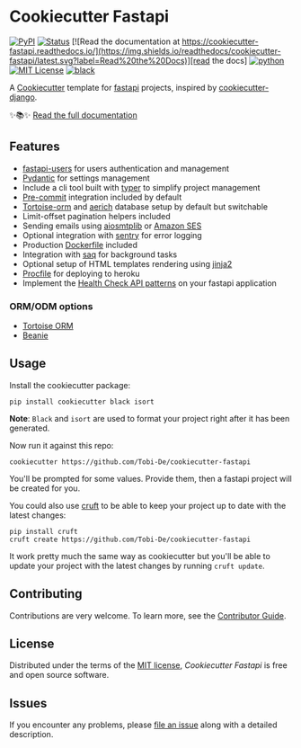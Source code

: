 # Cookiecutter Fastapi

[![PyPI](https://img.shields.io/pypi/v/cookiecutter-fastapi.svg)][pypi_]
[![Status](https://img.shields.io/pypi/status/cookiecutter-fastapi.svg)][status]
[![Read the documentation at https://cookiecutter-fastapi.readthedocs.io/](https://img.shields.io/readthedocs/cookiecutter-fastapi/latest.svg?label=Read%20the%20Docs)][read the docs]
[![python](https://img.shields.io/pypi/pyversions/cookiecutter-fastapi)](https://github.com/Tobi-De/cookiecutter-fastapi)
[![MIT License](https://img.shields.io/badge/license-MIT-blue.svg)](https://github.com/Tobi-De/cookiecutter-fastapi/blob/main/LICENSE)
[![black](https://img.shields.io/badge/code%20style-black-000000.svg)](https://github.com/psf/black)

[read the docs]: https://cookiecutter-fastapi.readthedocs.io/
[pypi_]: https://pypi.org/project/fastapi-paginator/
[status]: https://pypi.org/project/fastapi-paginator/

A [Cookiecutter](https://github.com/audreyr/cookiecutter) template for [fastapi](https://fastapi.tiangolo.com) projects, inspired by [cookiecutter-django](https://github.com/cookiecutter/cookiecutter-django).

✨📚✨ [Read the full documentation][read the docs]

## Features

-  [fastapi-users](https://github.com/fastapi-users/fastapi-users) for users authentication and management
-  [Pydantic](https://pydantic-docs.helpmanual.io/) for settings management
-  Include a cli tool built with [typer](https://github.com/tiangolo/typer) to simplify project management
-  [Pre-commit](https://pre-commit.com/) integration included by default
-  [Tortoise-orm](https://tortoise.github.io/) and [aerich](https://github.com/tortoise/aerich) database setup by default but switchable
-  Limit-offset pagination helpers included
-  Sending emails using [aiosmtplib](https://aiosmtplib.readthedocs.io/en/stable/client.html) or [Amazon SES](https://aws.amazon.com/fr/ses/)
-  Optional integration with [sentry](https://docs.sentry.io/platforms/python/) for error logging
-  Production [Dockerfile](https://www.docker.com/) included
-  Integration with [saq](https://github.com/tobymao/saq) for background tasks
-  Optional setup of HTML templates rendering using [jinja2](https://jinja.palletsprojects.com/en/3.1.x/)
-  [Procfile](https://devcenter.heroku.com/articles/procfile) for deploying to heroku
-  Implement the [Health Check API patterns](https://microservices.io/patterns/observability/health-check-api.html) on your fastapi application

### ORM/ODM options

- [Tortoise ORM](https://tortoise.github.io/)
- [Beanie](https://github.com/roman-right/beanie)

## Usage

Install the cookiecutter package:

```shell
pip install cookiecutter black isort
```

**Note**: `Black` and `isort` are used to format your project right after it has been generated.

Now run it against this repo:

```shell
cookiecutter https://github.com/Tobi-De/cookiecutter-fastapi
```
You'll be prompted for some values. Provide them, then a fastapi project will be created for you.

You could also use [cruft](https://github.com/cruft/cruft) to be able to keep your project up to date with the latest changes:

```shell
pip install cruft
cruft create https://github.com/Tobi-De/cookiecutter-fastapi
```
It work pretty much the same way as cookiecutter but you'll be able to update your project with the latest changes by running `cruft update`.

## Contributing

Contributions are very welcome. To learn more, see the [Contributor Guide].

## License

Distributed under the terms of the [MIT license][license],
_Cookiecutter Fastapi_ is free and open source software.

## Issues

If you encounter any problems,
please [file an issue] along with a detailed description.

[file an issue]: https://github.com/tobi-de/cookiecutter-fastapi/issues

<!-- github-only -->

[license]: https://github.com/tobi-de/cookiecutter-fastapi/blob/main/LICENSE
[contributor guide]: https://github.com/tobi-de/cookiecutter-fastapi/blob/main/CONTRIBUTING.md
